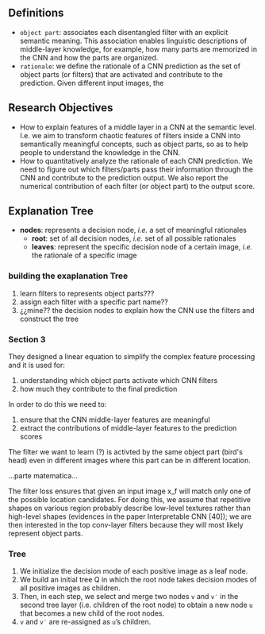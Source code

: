 ## Definitions
- `object part`: associates each disentangled filter with an explicit semantic meaning. This association enables linguistic descriptions of middle-layer knowledge, for example, how many parts are memorized in the CNN and how the parts are organized.
- `rationale`: we define the rationale of a CNN prediction as the set of object parts (or filters) that are activated and contribute to the prediction. Given different input images, the

## Research Objectives
- How to explain features of a middle layer in a CNN at the semantic level. I.e. we aim to transform chaotic features of filters inside a CNN into semantically meaningful concepts, such as object parts, so as to help people to understand the knowledge in the CNN.
- How to quantitatively analyze the rationale of each CNN prediction. We need to figure out which filters/parts pass their information through the CNN and contribute to the prediction output. We also report the numerical contribution of each filter (or object part) to the output score.

## Explanation Tree 
- **nodes**: represents a decision node, *i.e.* a set of meaningful rationales
    - **root**: set of all decision nodes, *i.e.* set of all possible rationales 
    - **leaves**: represent the specific decision node of a certain image, *i.e.* the rationale of a specific image  

### building the exaplanation Tree
1. learn filters to represents object parts???
2. assign each filter with a specific part name??
3. ¿¿mine?? the decision nodes to explain how the CNN use the filters and construct the tree

### Section 3

They designed a linear equation to simplify the complex feature processing and it is used for:
1. understanding which object parts activate which CNN filters
2. how much they contribute to the final prediction

In order to do this we need to:
1. ensure that the CNN middle-layer features are meaningful
2. extract the contributions of middle-layer features to the prediction scores

The filter we want to learn (?) is activted by the same object part (bird's head) even in different images where this part can be in different location.

...parte matematica...

The filter loss ensures that given an input image x_f will match only one of the possible location candidates. For doing this, we assume that repetitive shapes on various region probably describe low-level textures rather than high-level shapes (evidences in the paper Interpretable CNN [40]); we are then interested in the top conv-layer filters because they will most likely represent object parts.

### Tree
1. We initialize the decision mode of each positive image as a leaf node.
2. We build an initial tree Q in which the root node takes decision modes of all positive images as children.
3. Then, in each step, we select and merge two nodes `v` and `v′` in the second tree layer (i.e. children of the root node) to obtain a new node `u` that becomes a new child of the root nodes.
4. `v` and `v′` are re-assigned as `u`’s children.



